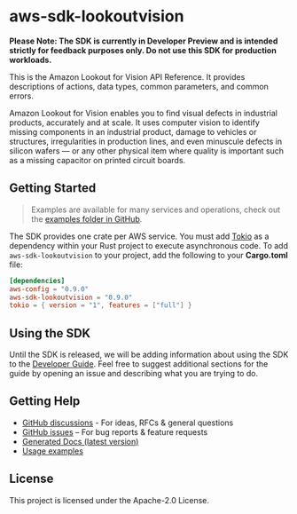 # aws-sdk-lookoutvision

**Please Note: The SDK is currently in Developer Preview and is intended strictly for
feedback purposes only. Do not use this SDK for production workloads.**

This is the Amazon Lookout for Vision API Reference. It provides descriptions of actions, data types, common parameters, and common errors.

Amazon Lookout for Vision enables you to find visual defects in industrial products, accurately and at scale. It uses computer vision to identify missing components in an industrial product, damage to vehicles or structures, irregularities in production lines, and even minuscule defects in silicon wafers — or any other physical item where quality is important such as a missing capacitor on printed circuit boards.

## Getting Started

> Examples are available for many services and operations, check out the
> [examples folder in GitHub](https://github.com/awslabs/aws-sdk-rust/tree/main/examples).

The SDK provides one crate per AWS service. You must add [Tokio](https://crates.io/crates/tokio)
as a dependency within your Rust project to execute asynchronous code. To add `aws-sdk-lookoutvision` to
your project, add the following to your **Cargo.toml** file:

```toml
[dependencies]
aws-config = "0.9.0"
aws-sdk-lookoutvision = "0.9.0"
tokio = { version = "1", features = ["full"] }
```

## Using the SDK

Until the SDK is released, we will be adding information about using the SDK to the
[Developer Guide](https://docs.aws.amazon.com/sdk-for-rust/latest/dg/welcome.html). Feel free to suggest
additional sections for the guide by opening an issue and describing what you are trying to do.

## Getting Help

* [GitHub discussions](https://github.com/awslabs/aws-sdk-rust/discussions) - For ideas, RFCs & general questions
* [GitHub issues](https://github.com/awslabs/aws-sdk-rust/issues/new/choose) – For bug reports & feature requests
* [Generated Docs (latest version)](https://awslabs.github.io/aws-sdk-rust/)
* [Usage examples](https://github.com/awslabs/aws-sdk-rust/tree/main/examples)

## License

This project is licensed under the Apache-2.0 License.

